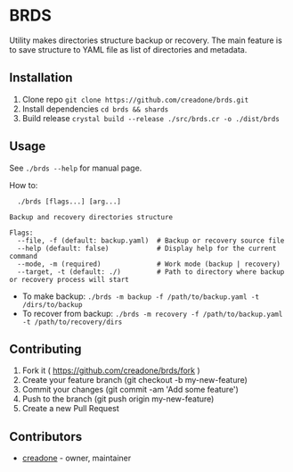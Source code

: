 # BRDS

Utility makes directories structure backup or recovery.
The main feature is to save structure to YAML file as list of directories and metadata.

## Installation

1. Clone repo `git clone https://github.com/creadone/brds.git`
2. Install dependencies `cd brds && shards`
3. Build release `crystal build --release ./src/brds.cr -o ./dist/brds`

## Usage

See `./brds --help` for manual page.

How to:
```
  ./brds [flags...] [arg...]

Backup and recovery directories structure

Flags:
  --file, -f (default: backup.yaml)  # Backup or recovery source file
  --help (default: false)            # Display help for the current command
  --mode, -m (required)              # Work mode (backup | recovery)
  --target, -t (default: ./)         # Path to directory where backup or recovery process will start
```

* To make backup: `./brds -m backup -f /path/to/backup.yaml -t /dirs/to/backup`
* To recover from backup: `./brds -m recovery -f /path/to/backup.yaml -t /path/to/recovery/dirs`

## Contributing

1. Fork it ( https://github.com/creadone/brds/fork )
2. Create your feature branch (git checkout -b my-new-feature)
3. Commit your changes (git commit -am 'Add some feature')
4. Push to the branch (git push origin my-new-feature)
5. Create a new Pull Request

## Contributors

- [creadone](https://github.com/creadone) - owner, maintainer
